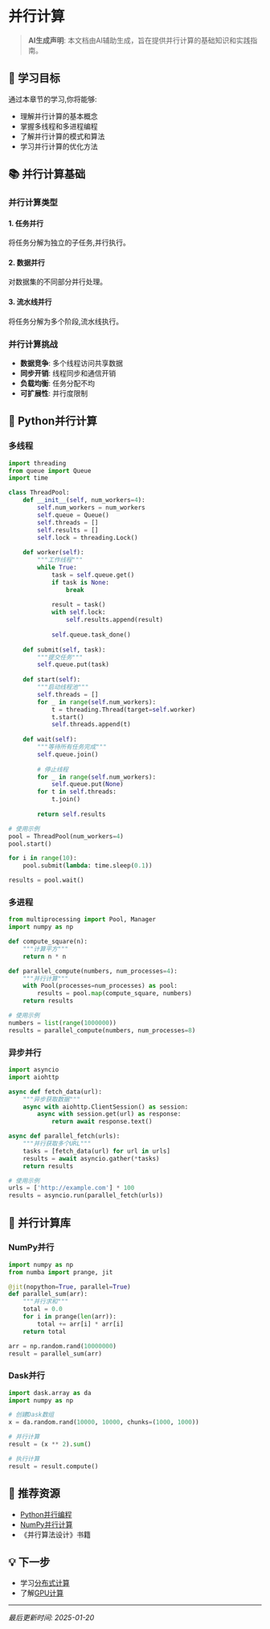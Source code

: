 # 并行计算

> **AI生成声明**: 本文档由AI辅助生成，旨在提供并行计算的基础知识和实践指南。

## 🎯 学习目标

通过本章节的学习,你将能够:

- 理解并行计算的基本概念
- 掌握多线程和多进程编程
- 了解并行计算的模式和算法
- 学习并行计算的优化方法

## 📚 并行计算基础

### 并行计算类型

#### 1. 任务并行

将任务分解为独立的子任务,并行执行。

#### 2. 数据并行

对数据集的不同部分并行处理。

#### 3. 流水线并行

将任务分解为多个阶段,流水线执行。

### 并行计算挑战

- **数据竞争**: 多个线程访问共享数据
- **同步开销**: 线程同步和通信开销
- **负载均衡**: 任务分配不均
- **可扩展性**: 并行度限制

## 🚀 Python并行计算

### 多线程

```python
import threading
from queue import Queue
import time

class ThreadPool:
    def __init__(self, num_workers=4):
        self.num_workers = num_workers
        self.queue = Queue()
        self.threads = []
        self.results = []
        self.lock = threading.Lock()
    
    def worker(self):
        """工作线程"""
        while True:
            task = self.queue.get()
            if task is None:
                break
            
            result = task()
            with self.lock:
                self.results.append(result)
            
            self.queue.task_done()
    
    def submit(self, task):
        """提交任务"""
        self.queue.put(task)
    
    def start(self):
        """启动线程池"""
        self.threads = []
        for _ in range(self.num_workers):
            t = threading.Thread(target=self.worker)
            t.start()
            self.threads.append(t)
    
    def wait(self):
        """等待所有任务完成"""
        self.queue.join()
        
        # 停止线程
        for _ in range(self.num_workers):
            self.queue.put(None)
        for t in self.threads:
            t.join()
        
        return self.results

# 使用示例
pool = ThreadPool(num_workers=4)
pool.start()

for i in range(10):
    pool.submit(lambda: time.sleep(0.1))

results = pool.wait()
```

### 多进程

```python
from multiprocessing import Pool, Manager
import numpy as np

def compute_square(n):
    """计算平方"""
    return n * n

def parallel_compute(numbers, num_processes=4):
    """并行计算"""
    with Pool(processes=num_processes) as pool:
        results = pool.map(compute_square, numbers)
    return results

# 使用示例
numbers = list(range(1000000))
results = parallel_compute(numbers, num_processes=8)
```

### 异步并行

```python
import asyncio
import aiohttp

async def fetch_data(url):
    """异步获取数据"""
    async with aiohttp.ClientSession() as session:
        async with session.get(url) as response:
            return await response.text()

async def parallel_fetch(urls):
    """并行获取多个URL"""
    tasks = [fetch_data(url) for url in urls]
    results = await asyncio.gather(*tasks)
    return results

# 使用示例
urls = ['http://example.com'] * 100
results = asyncio.run(parallel_fetch(urls))
```

## 🔧 并行计算库

### NumPy并行

```python
import numpy as np
from numba import prange, jit

@jit(nopython=True, parallel=True)
def parallel_sum(arr):
    """并行求和"""
    total = 0.0
    for i in prange(len(arr)):
        total += arr[i] * arr[i]
    return total

arr = np.random.rand(10000000)
result = parallel_sum(arr)
```

### Dask并行

```python
import dask.array as da
import numpy as np

# 创建Dask数组
x = da.random.rand(10000, 10000, chunks=(1000, 1000))

# 并行计算
result = (x ** 2).sum()

# 执行计算
result = result.compute()
```

## 📖 推荐资源

- [Python并行编程](https://docs.python.org/3/library/concurrent.futures.html)
- [NumPy并行计算](https://numpy.org/)
- 《并行算法设计》书籍

## 💡 下一步

- 学习[分布式计算](./distributed-computing.md)
- 了解[GPU计算](./gpu-computing.md)

---

*最后更新时间: 2025-01-20*

